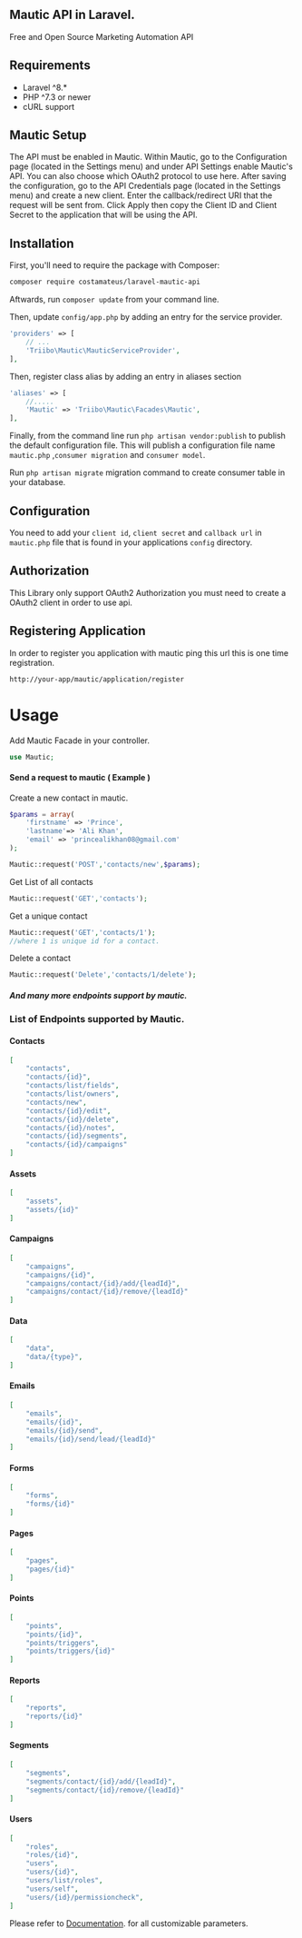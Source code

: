 ## Mautic API in Laravel.
Free and Open Source Marketing Automation API

## Requirements
* Laravel ^8.*
* PHP ^7.3 or newer
* cURL support

## Mautic Setup
The API must be enabled in Mautic. Within Mautic, go to the Configuration page (located in the Settings menu) and under API Settings enable
Mautic's API.  You can also choose which OAuth2 protocol to use here.  After saving the configuration, go to the API Credentials page
(located in the Settings menu) and create a new client.  Enter the callback/redirect URI that the request will be sent from.  Click Apply
then copy the Client ID and Client Secret to the application that will be using the API.

## Installation

First, you'll need to require the package with Composer:
```sh
composer require costamateus/laravel-mautic-api
```
Aftwards, run `composer update` from your command line.

Then, update `config/app.php` by adding an entry for the service provider.

```php
'providers' => [
	// ...
	'Triibo\Mautic\MauticServiceProvider',
],
```
Then, register class alias by adding an entry in aliases section
```php
'aliases' => [
    //.....
    'Mautic' => 'Triibo\Mautic\Facades\Mautic',
],
```
Finally, from the command line run `php artisan vendor:publish` to publish the default configuration file.
This will publish a configuration file name `mautic.php` ,`consumer migration` and `consumer model`.

Run `php artisan migrate` migration command to create consumer table in your database.

## Configuration
You need to add your `client id`, `client secret` and  `callback url`  in `mautic.php` file that is found in your applications `config` directory.

## Authorization
This Library only support OAuth2 Authorization
you must need to create a OAuth2 client in order to use api.

## Registering Application
In order to register you application with mautic ping this url this is one time registration.
```url
http://your-app/mautic/application/register
```


# Usage
Add Mautic Facade in your controller.
```php
use Mautic;
```
#### Send a request to mautic ( Example )
Create a new contact in mautic.
```php
$params = array(
    'firstname' => 'Prince',
    'lastname'=> 'Ali Khan',
    'email' => 'princealikhan08@gmail.com'
);

Mautic::request('POST','contacts/new',$params);
```
Get List of all contacts
```php
Mautic::request('GET','contacts');
```
Get a unique contact
```php
Mautic::request('GET','contacts/1');
//where 1 is unique id for a contact.
```

Delete a contact
```php
Mautic::request('Delete','contacts/1/delete');
```
##### And many more endpoints support by mautic.
### List of Endpoints supported by Mautic.

#### Contacts
```json
[
    "contacts",
    "contacts/{id}",
    "contacts/list/fields",
    "contacts/list/owners",
    "contacts/new",
    "contacts/{id}/edit",
    "contacts/{id}/delete",
    "contacts/{id}/notes",
    "contacts/{id}/segments",
    "contacts/{id}/campaigns"
]
```

#### Assets
```json
[
    "assets",
    "assets/{id}"
]
```

#### Campaigns
```json
[
    "campaigns",
    "campaigns/{id}",
    "campaigns/contact/{id}/add/{leadId}",
    "campaigns/contact/{id}/remove/{leadId}"
]
```

#### Data
```json
[
    "data",
    "data/{type}",
]
```
#### Emails
```json
[
    "emails",
    "emails/{id}",
    "emails/{id}/send",
    "emails/{id}/send/lead/{leadId}"
]
```

#### Forms
```json
[
    "forms",
    "forms/{id}"
]
```
#### Pages
```json
[
    "pages",
    "pages/{id}"
]
```
#### Points
```json
[
    "points",
    "points/{id}",
    "points/triggers",
    "points/triggers/{id}"
]
```
#### Reports
```json
[
    "reports",
    "reports/{id}"
]
```
#### Segments
```json
[
    "segments",
    "segments/contact/{id}/add/{leadId}",
    "segments/contact/{id}/remove/{leadId}"
]
```
#### Users
```json
[
    "roles",
    "roles/{id}",
    "users",
    "users/{id}",
    "users/list/roles",
    "users/self",
    "users/{id}/permissioncheck",
]
```

Please refer to [Documentation](https://developer.mautic.org).
for all customizable parameters.
